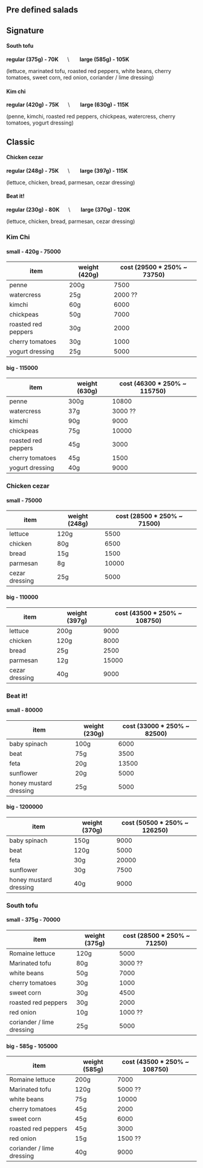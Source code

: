 ## Pre defined salads


## Signature 


#### South tofu
**regular (375g) - 70K** &nbsp;&nbsp;&nbsp;&nbsp; \ &nbsp;&nbsp;&nbsp;&nbsp;&nbsp;  **large (585g) - 105K**

(lettuce, marinated tofu, roasted red peppers, white beans, cherry tomatoes, sweet corn, red onion, coriander / lime dressing)


#### Kim chi
**regular (420g) - 75K** &nbsp;&nbsp;&nbsp;&nbsp; \ &nbsp;&nbsp;&nbsp;&nbsp;&nbsp;  **large (630g) - 115K**

(penne, kimchi, roasted red peppers, chickpeas, watercress, cherry tomatoes, yogurt dressing)


## Classic


#### Chicken cezar 
**regular (248g) - 75K** &nbsp;&nbsp;&nbsp;&nbsp; \ &nbsp;&nbsp;&nbsp;&nbsp;&nbsp;  **large (397g) - 115K**

(lettuce, chicken, bread, parmesan, cezar dressing)


#### Beat it!
**regular (230g) - 80K** &nbsp;&nbsp;&nbsp;&nbsp; \ &nbsp;&nbsp;&nbsp;&nbsp;&nbsp;  **large (370g) - 120K**

(lettuce, chicken, bread, parmesan, cezar dressing)



### Kim Chi 

#### small - 420g - 75000
item | weight (420g) | cost (29500 \* 250% ~ 73750)
------------ | ------------- | -------------
penne | 200g | 7500
watercress | 25g  | 2000 ??
kimchi | 60g | 6000 
chickpeas | 50g  | 7000
roasted red peppers | 30g | 2000
cherry tomatoes | 30g | 1000
yogurt dressing | 25g | 5000

#### big - 115000
item | weight (630g) | cost (46300 \* 250% ~ 115750)
------------ | ------------- | -------------
penne | 300g | 10800
watercress | 37g  | 3000 ??
kimchi | 90g | 9000 
chickpeas | 75g  | 10000
roasted red peppers | 45g | 3000
cherry tomatoes | 45g | 1500
yogurt dressing | 40g | 9000


### Chicken cezar  

#### small - 75000
item | weight (248g) | cost (28500 \* 250% ~ 71500)
------------ | ------------- | -------------
lettuce | 120g | 5500
chicken | 80g  | 6500
bread | 15g | 1500 
parmesan | 8g  | 10000
cezar dressing | 25g | 5000

#### big - 110000
item | weight (397g) | cost (43500 \* 250% ~ 108750)
------------ | ------------- | -------------
lettuce | 200g | 9000
chicken | 120g  | 8000
bread | 25g | 2500 
parmesan | 12g  | 15000
cezar dressing | 40g | 9000


### Beat it! 

#### small - 80000
item | weight (230g) | cost (33000 \* 250% ~ 82500)
------------ | ------------- | -------------
baby spinach | 100g | 6000
beat | 75g | 3500 
feta | 20g | 13500
sunflower | 20g | 5000 
honey mustard dressing | 25g | 5000 

#### big - 1200000
item | weight (370g) | cost (50500 \* 250% ~ 126250)
------------ | ------------- | -------------
baby spinach | 150g | 9000
beat | 120g | 5000
feta | 30g | 20000
sunflower | 30g | 7500 
honey mustard dressing | 40g | 9000 


### South tofu

#### small - 375g - 70000
item | weight (375g) | cost (28500 \* 250% ~ 71250)
------------ | ------------- | -------------
Romaine lettuce | 120g | 5000
Marinated tofu | 80g | 3000 ??
white beans | 50g | 7000 
cherry tomatoes | 30g | 1000
sweet corn | 30g | 4500
roasted red peppers | 30g | 2000
red onion | 10g | 1000  ?? 
coriander / lime dressing | 25g | 5000

#### big - 585g - 105000
item | weight (585g) | cost (43500 \* 250% ~ 108750)
------------ | ------------- | -------------
Romaine lettuce | 200g | 7000
Marinated tofu | 120g | 5000 ?? 
white beans | 75g | 10000 
cherry tomatoes | 45g | 2000
sweet corn | 45g | 6000
roasted red peppers | 45g | 3000
red onion | 15g | 1500  ?? 
coriander / lime dressing | 40g | 9000
